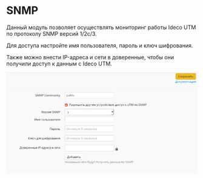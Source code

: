 # SNMP

Данный модуль позволяет осуществлять мониторинг работы Ideco UTM по протоколу SNMP версий 1/2c/3.

Для доступа настройте имя пользователя, пароль и ключ шифрования.

Также можно внести IP-адреса и сети в доверенные, чтобы они получили доступ к данным с Ideco UTM.

![](../.gitbook/assets/11436178.png)

